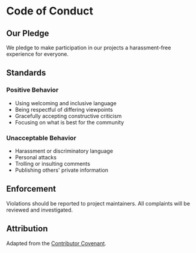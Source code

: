 # Code of Conduct

## Our Pledge

We pledge to make participation in our projects a harassment-free experience for everyone.

## Standards

### Positive Behavior

- Using welcoming and inclusive language
- Being respectful of differing viewpoints
- Gracefully accepting constructive criticism
- Focusing on what is best for the community

### Unacceptable Behavior

- Harassment or discriminatory language
- Personal attacks
- Trolling or insulting comments
- Publishing others' private information

## Enforcement

Violations should be reported to project maintainers.
All complaints will be reviewed and investigated.

## Attribution

Adapted from the [Contributor Covenant](https://www.contributor-covenant.org/).
